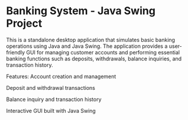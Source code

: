 # Banking System - Java Swing Project

This is a standalone desktop application that simulates basic banking operations using Java and Java Swing. The application provides a user-friendly GUI for managing customer accounts and performing essential banking functions such as deposits, withdrawals, balance inquiries, and transaction history.

Features:
Account creation and management

Deposit and withdrawal transactions

Balance inquiry and transaction history

Interactive GUI built with Java Swing
